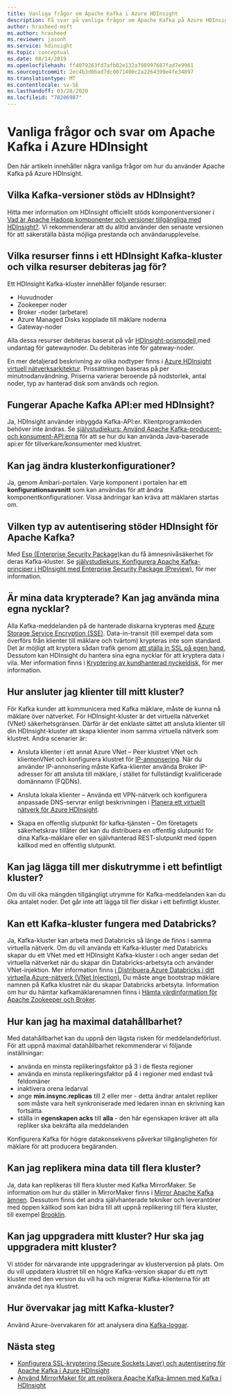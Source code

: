 ```yaml
---
title: Vanliga frågor om Apache Kafka i Azure HDInsight
description: Få svar på vanliga frågor om Apache Kafka på Azure HDInsight, en hanterad Hadoop-molntjänst.
author: hrasheed-msft
ms.author: hrasheed
ms.reviewer: jasonh
ms.service: hdinsight
ms.topic: conceptual
ms.date: 08/14/2019
ms.openlocfilehash: ff4079263fd7afb02e132a798997687fad7e9961
ms.sourcegitcommit: 2ec4b3d0bad7dc0071400c2a2264399e4fe34897
ms.translationtype: MT
ms.contentlocale: sv-SE
ms.lasthandoff: 03/28/2020
ms.locfileid: "78206987"
---
```

# <a name="frequently-asked-questions-about-apache-kafka-in-azure-hdinsight"></a>Vanliga frågor och svar om Apache Kafka i Azure HDInsight

Den här artikeln innehåller några vanliga frågor om hur du använder Apache Kafka på Azure HDInsight.

## <a name="what-kafka-versions-are-supported-by-hdinsight"></a>Vilka Kafka-versioner stöds av HDInsight?

Hitta mer information om HDInsight officiellt stöds komponentversioner i [Vad är Apache Hadoop komponenter och versioner tillgängliga med HDInsight?](../hdinsight-component-versioning.md#supported-hdinsight-versions). Vi rekommenderar att du alltid använder den senaste versionen för att säkerställa bästa möjliga prestanda och användarupplevelse.

## <a name="what-resources-are-provided-in-an-hdinsight-kafka-cluster-and-what-resources-am-i-charged-for"></a>Vilka resurser finns i ett HDInsight Kafka-kluster och vilka resurser debiteras jag för?

Ett HDInsight Kafka-kluster innehåller följande resurser:

* Huvudnoder
* Zookeeper noder
* Broker -noder (arbetare) 
* Azure Managed Disks kopplade till mäklare noderna
* Gateway-noder

Alla dessa resurser debiteras baserat på vår [HDInsight-prismodell,](https://azure.microsoft.com/pricing/details/hdinsight/)med undantag för gatewaynoder. Du debiteras inte för gateway-noder.

En mer detaljerad beskrivning av olika nodtyper finns i [Azure HDInsight virtuell nätverksarkitektur](../hdinsight-virtual-network-architecture.md). Prissättningen baseras på per minutnodanvändning. Priserna varierar beroende på nodstorlek, antal noder, typ av hanterad disk som används och region.

## <a name="do-apache-kafka-apis-work-with-hdinsight"></a>Fungerar Apache Kafka API:er med HDInsight?

Ja, HDInsight använder inbyggda Kafka-API:er. Klientprogramkoden behöver inte ändras. Se [självstudiekurs: Använd Apache Kafka-producent- och konsument-API:erna](./apache-kafka-producer-consumer-api.md) för att se hur du kan använda Java-baserade api:er för tillverkare/konsumenter med klustret.

## <a name="can-i-change-cluster-configurations"></a>Kan jag ändra klusterkonfigurationer?

Ja, genom Ambari-portalen. Varje komponent i portalen har ett **konfigurationsavsnitt** som kan användas för att ändra komponentkonfigurationer. Vissa ändringar kan kräva att mäklaren startas om.

## <a name="what-type-of-authentication-does-hdinsight-support-for-apache-kafka"></a>Vilken typ av autentisering stöder HDInsight för Apache Kafka?

Med [Esp (Enterprise Security Package)](../domain-joined/apache-domain-joined-architecture.md)kan du få ämnesnivåsäkerhet för deras Kafka-kluster. Se [självstudiekurs: Konfigurera Apache Kafka-principer i HDInsight med Enterprise Security Package (Preview)](../domain-joined/apache-domain-joined-run-kafka.md), för mer information.

## <a name="is-my-data-encrypted-can-i-use-my-own-keys"></a>Är mina data krypterade? Kan jag använda mina egna nycklar?

Alla Kafka-meddelanden på de hanterade diskarna krypteras med [Azure Storage Service Encryption (SSE)](../../storage/common/storage-service-encryption.md). Data-in-transit (till exempel data som överförs från klienter till mäklare och tvärtom) krypteras inte som standard. Det är möjligt att kryptera sådan trafik genom [att ställa in SSL på egen hand.](./apache-kafka-ssl-encryption-authentication.md) Dessutom kan HDInsight du hantera sina egna nycklar för att kryptera data i vila. Mer information finns i [Kryptering av kundhanterad nyckeldisk](../disk-encryption.md), för mer information.

## <a name="how-do-i-connect-clients-to-my-cluster"></a>Hur ansluter jag klienter till mitt kluster?

För Kafka kunder att kommunicera med Kafka mäklare, måste de kunna nå mäklare över nätverket. För HDInsight-kluster är det virtuella nätverket (VNet) säkerhetsgränsen. Därför är det enklaste sättet att ansluta klienter till din HDInsight-kluster att skapa klienter inom samma virtuella nätverk som klustret. Andra scenarier är:

* Ansluta klienter i ett annat Azure VNet – Peer klustret VNet och klientenVNet och konfigurera klustret för [IP-annonsering](apache-kafka-connect-vpn-gateway.md#configure-kafka-for-ip-advertising). När du använder IP-annonsering måste Kafka-klienter använda Broker IP-adresser för att ansluta till mäklare, i stället för fullständigt kvalificerade domännamn (FQDNs).

* Ansluta lokala klienter – Använda ett VPN-nätverk och konfigurera anpassade DNS-servrar enligt beskrivningen i [Planera ett virtuellt nätverk för Azure HDInsight](../hdinsight-plan-virtual-network-deployment.md).

* Skapa en offentlig slutpunkt för kafka-tjänsten – Om företagets säkerhetskrav tillåter det kan du distribuera en offentlig slutpunkt för dina Kafka-mäklare eller en självhanterad REST-slutpunkt med öppen källkod med en offentlig slutpunkt.

## <a name="can-i-add-more-disk-space-on-an-existing-cluster"></a>Kan jag lägga till mer diskutrymme i ett befintligt kluster?

Om du vill öka mängden tillgängligt utrymme för Kafka-meddelanden kan du öka antalet noder. Det går inte att lägga till fler diskar i ett befintligt kluster.

## <a name="can-a-kafka-cluster-work-with-databricks"></a>Kan ett Kafka-kluster fungera med Databricks? 

Ja, Kafka-kluster kan arbeta med Databricks så länge de finns i samma virtuella nätverk. Om du vill använda ett Kafka-kluster med Databricks skapar du ett VNet med ett HDInsight Kafka-kluster i och anger sedan det virtuella nätverket när du skapar din Databricks-arbetsyta och använder VNet-injektion. Mer information finns [i Distribuera Azure Databricks i ditt virtuella Azure-nätverk (VNet Injection).](https://docs.microsoft.com/azure/databricks/administration-guide/cloud-configurations/azure/vnet-inject) Du måste ange bootstrap mäklare namnen på Kafka klustret när du skapar Databricks arbetsyta. Information om hur du hämtar kafkamäklarenamnen finns i [Hämta värdinformation för Apache Zookeeper och Broker](https://docs.microsoft.com/azure/hdinsight/kafka/apache-kafka-get-started#getkafkainfo).

## <a name="how-can-i-have-maximum-data-durability"></a>Hur kan jag ha maximal datahållbarhet?

Med datahållbarhet kan du uppnå den lägsta risken för meddelandeförlust. För att uppnå maximal datahållbarhet rekommenderar vi följande inställningar:

* använda en minsta replikeringsfaktor på 3 i de flesta regioner
* använda en minsta replikeringsfaktor på 4 i regioner med endast två feldomäner
* inaktivera orena ledarval
* ange **min.insync.replicas** till 2 eller mer - detta ändrar antalet repliker som måste vara helt synkroniserade med ledaren innan en skrivning kan fortsätta
* ställa in **egenskapen acks** till **alla** - den här egenskapen kräver att alla repliker ska bekräfta alla meddelanden

Konfigurera Kafka för högre datakonsekvens påverkar tillgängligheten för mäklare för att producera begäranden.

## <a name="can-i-replicate-my-data-to-multiple-clusters"></a>Kan jag replikera mina data till flera kluster?

Ja, data kan replikeras till flera kluster med Kafka MirrorMaker. Se information om hur du ställer in MirrorMaker finns i [Mirror Apache Kafka ämnen](apache-kafka-mirroring.md). Dessutom finns det andra självhanterade tekniker och leverantörer med öppen källkod som kan bidra till att uppnå replikering till flera kluster, till exempel [Brooklin](https://github.com/linkedin/Brooklin/).

## <a name="can-i-upgrade-my-cluster-how-should-i-upgrade-my-cluster"></a>Kan jag uppgradera mitt kluster? Hur ska jag uppgradera mitt kluster?

Vi stöder för närvarande inte uppgraderingar av klusterversion på plats. Om du vill uppdatera klustret till en högre Kafka-version skapar du ett nytt kluster med den version du vill ha och migrerar Kafka-klienterna för att använda det nya klustret.

## <a name="how-do-i-monitor-my-kafka-cluster"></a>Hur övervakar jag mitt Kafka-kluster?

Använd Azure-övervakaren för att analysera dina [Kafka-loggar](./apache-kafka-log-analytics-operations-management.md).

## <a name="next-steps"></a>Nästa steg

* [Konfigurera SSL-kryptering (Secure Sockets Layer) och autentisering för Apache Kafka i Azure HDInsight](./apache-kafka-ssl-encryption-authentication.md)
* [Använd MirrorMaker för att replikera Apache Kafka-ämnen med Kafka i HDInsight](./apache-kafka-mirroring.md)
